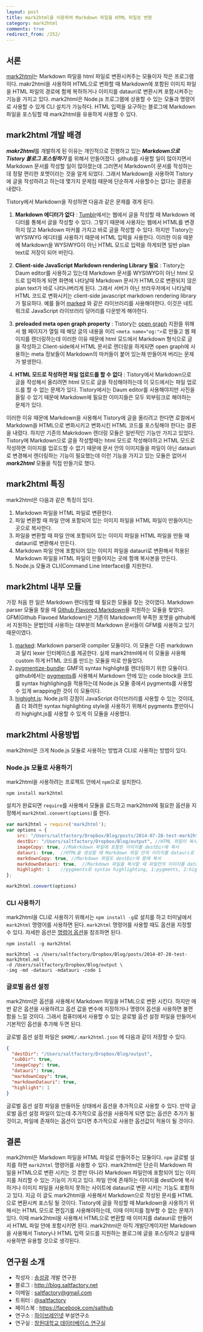 ```yaml
---
layout: post
title: mark2html을 이용하여 Markdown 파일을 HTML 파일로 변환
category: mark2html
comments: true
redirect_from: /252/
---
```


## 서론

[mark2html](http://saltfactory.net/mark2html/)는 Markdown 파일을 html 파일로 변환시켜주는 모듈이자 작은 프로그램이다. makr2html을 사용하여 HTML으로 변화할 때 Markdown에 포함된 이미지 파일을 HTML 파일의 경로에 함께 복하하거나 이미지를 datauri로 변환시켜 포함시켜주는 기능을 가지고 있다. mark2html은  Node.js 프로그램에 상용할 수 있는 모듈과 명령어로 사용할 수 있게 CLI 설치가 가능하다. HTML 입력을 요구하는 블로그에 Markdown 파일을 포스팅할 때 mark2html을 유용하게 사용할 수 있다.

<!--more-->

## mark2html 개발 배경

***makr2html***를 개발하게 된 이유는 개인적으로 진행하고 있는 ***Markdown으로 Tistory 블로그 포스팅하기*** 를 위해서 만들어졌다. github를 사용할 일이 많아지면서 Markdown 문서를 작성할 일이 많아졌는데 그러면서 Markdown이 문서를 작성하는데 정말 편리한 포멧이라는 것을 알게 되었다.
그래서 Markdown을 사용하여 Tistory에 글을 작성하려고 하는데 몇가지 문제점 때문에 단순하게 사용할수는 없다는 결론을 내렸다.

Tistory에서 Markdown을 작성하면 다음과 같은 문제를 겪게 된다.

1. **Markdown 에디터가 없다** : [Tumblr](http://tumblr.com)에서는 웹에서 글을 작성할 때 Markdown 에디터를 통해서 글을 작성할 수 있다.
그렇기 때문에 사용자는 웹에서 HTML를 변경하지 않고 Markdown 마커를 가지고 바로 글을 작성할 수 있다.
하지만 Tistory는 WYSIWYG 에디터를 사용하기 때문에 HTML 입력을 사용한다.
이러한 이유 때문에 Markdown을 WYSIWYG이 아닌 HTML 모드로 입력을 하게되면 일반 plan text로 저장이 되어 버린다.

2. **Client-side JavaScript Markdown rendering Library 필요** : Tistory는 Daum editor를 사용하고 있는데 Markdown 문서를 WYSIWYG이 아닌 html 모드로 입력하게 되면 화면에 나타날때 Markdown 문서가 HTML으로 변환되지 않은 plan text가 바로 나타나버리게 된다. 그래서 서버가 아닌 브라우저에서 나타날때 HTML 코드로 변화시키는 client-side javascript markdown rendering library가 필요하다. 예를 들어 [marked](https://github.com/chjj/marked) 와 같은 라이브러리를 사용해야한다. 이것은 네트워크로 JavaScript 라이브러리 덩어리를 다운받게 해야한다.

3. **preloaded meta open graph property** : Tistory는 [open graph](http://ogp.me/) 지원을 위해서 웹 페이지가 열릴 때 해당 글의 내용을 미리 `<meta name="og:">`로 만들고 웹 페이지를 렌더링하는데 이러한 이유 때문에 html 모드에서 Markdown 형식으로 글을 작성하고 Client-side에서 HTML 문서로 렌더링을 하게되면 open graph에 사용하는 meta 정보들이 Markdown의 마커들이 붙어 있는채 만들어져 버리는 문제가 발생한다.

4. **HTML 모드로 작성하면 파일 업로드를 할 수 없다** : Tistory에서 Markdown으로 글을 작성해서 올리려면 html 모드로 글을 작성해야하는데 이 모드에서는 파일 업로드를 할 수 없는 문제가 있다. Tistory에서는 Daum editor를 사용해야지만 사진을 올릴 수 있기 때문에 Markdown에 필요한 이미지들은 모두 외부링크로 해야하는 문제가 있다.

이러한 이유 때문에 Markdown을 사용해서 Tistory에 글을 올리려고 한다면 로컬에서 Markdown을 HTML으로 변화시키고 변화시킨 HTML 코드를 포스팅해야 한다는 결론을 내렸다. 하지만 기존의  Makrkdown 렌더링 모듈은 일반적인 기능만 가지고 있었다. Tistory에 Markdown으로 글을 작성할때는 html 모드로 작성해야하고 HTML 모드로 작성하면 이미지를 업로드할 수 없기 때문에 문서 안의 이미지들을 파일이 아닌 datauri로 변경해서 렌더링하는 기능이 필요했는데 이런 기능을 가지고 있는 모듈은 없어서 ***mark2html*** 모듈을 직접 만들기로 했다.


## mark2html 특징

mark2html은 다음과 같은 특징이 있다.

1. Markdown 파일을 HTML 파일로 변환한다.
2. 파일 변환할 때 파일 안에 포함되어 있는 이미지 파일을 HTML 파일이 만들어지는 곳으로 복사한다.
3. 파일을 변환할 때 파일 안에 포함되어 있는 이미지 파일을 HTML 파일을 만들 때 datauri로 변환해서 만든다.
4. Markdown 파일 안에 포함되어 있는 이미지 파일을 datauri로 변환해서 적용된 Markdown 파일을 HTML 파일이 만들어지는 곳에 함께 복사본을 만든다.
5. Node.js 모듈과 CLI(Command Line Interface)를 지원한다.

## mark2html 내부 모듈

가장 처음 한 일은 Markdown 렌더링할 때 필요한 모듈을 찾는 것이였다. Markdown parser 모듈을 찾을 때 [Github Flavored Markdown](https://help.github.com/articles/github-flavored-markdown)을 지원하는 모듈을 찾았다. GFM(Github Flavoed Markdown)은 기존의 Markdown의 부족한 포멧을 github에서 지원하는 문법인데 사용하는 대부분의 Markdown 문서들이 GFM를 사용하고 있기 때문이였다.

1. [marked](https://github.com/chjj/marked):  Markdown parser와 compiler 모듈이다. 이 모듈은 다른 markdown과 달리 lexer 인터페이스를 제공한다. 실제 mark2html에서 이 모듈을 사용해 custom 하게 HTML 코드를 만드는 모듈을 따로 만들었다.
2. [pygmentize-bundle](https://github.com/rvagg/node-pygmentize-bundled): GMF의 syntax highlight를 렌더링하기 위한 모듈이다. github에서는 [pygments](http://pygments.org)를 사용해서 Markdown 안에 있는 code block을 코드를 syntax highlighing을 적용하는데 Node.js 모듈 중에서 pygments를 사용할 수 있게 wrapping한 것이 이 모듈이다.
3. [highight.js](http://highlightjs.org): Node.js의 강점이 JavaScript 라이브러리를 사용할 수 있는 것이데, 좀 더 화려한 syntax highlighting style을 사용하기 위해서 pygments 뿐만아니라 highight.js를 사용할 수 있게 이 모듈을 사용했다.

## mark2html 사용방법

mark2html은 크게 Node.js 모듈로 사용하는 방법과 CLI로 사용하는 방법이 있다.

### Node.js 모듈로 사용하기

mark2html을 사용하려는 프로젝트 안에서 `npm`으로 설치한다.

```
npm install mark2html
```

설치가 완료되면 `require`를 사용해서 모듈을  로드하고 mark2html에 필요한 옵션을 지정해서 `mark2html.convert(options)`를 한다.

```javascript
var mark2html = require('mark2html');
var options = {
	src: "/Users/saltfactory/Dropbox/Blog/posts/2014-07-28-test-mark2html.md", //Markdown 파일경로
	destDir: "/Users/saltfactory/Dropbox/Blog/output", //HTML 파일이 복사되는 디렉토리 경로
	imageCopy: true, //Makrkdown 파일에 포함된 이미지를 destDir에 복사
	datauri: true,	//HTML을 생성할 때 Markdown 파일 안의 이미지를 datauri로 변환해서 생성
	markdownCopy: true, //Markdown 파일도 destDir에 함께 복사
	markdownDatauri: true,	//Markdown 파일을 복사할 때 파일안의 이미지를 datauri로 변환해서 복사
	highlight: 1	//pygments로 syntax highlighting, 1:pygments, 2:hightlight.js
};

mark2html.convert(options)
```

### CLI 사용하기

mark2html을 CLI로 사용하기 위해서는 `npm install -g`로 설치를 하고 터미널에서 `mark2html` 명령어를 사용하면 된다. `mark2html` 명령어를 사용할 때도 옵션을 지정할 수 있다. 자세한 옵션은 [명령어 옵션](https://github.com/saltfactory/mark2html#mark2html-명령어-옵션)을 참조하면 된다.

```
npm install -g mark2html
```

```
mark2html -s /Users/saltfactory/Dropbox/Blog/posts/2014-07-28-test-mark2html.md \
-d /Users/saltfactory/Dropbox/Blog/output \
-img -md -datauri -mdatauri -code 1
```
### 글로벌 옵션 설정

mark2html은 옵션을 사용해서 Markdown 파일을 HTML으로 변환 시킨다. 하지만 매번 같은 옵션을 사용하려고 옵션 값을 변수에 지정하거나 명령어 옵션을 사용하면 불편함을 느낄 것이다. 그래서 컴퓨터에서 사용할 수 있는 글로벌 옵션 설정 파일을 만들어서 기본적인 옵션을 추가해 두면 된다.

글로벌 옵션 설정 파일은 `$HOME/.mark2html.json` 에 다음과 같이 저장할 수 있다.

```json
{
  "destDir": "/Users/saltfactory/Dropbox/Blog/output",
  "subDir": true,
  "imageCopy": true,
  "datauri": true,
  "markdownCopy": true,
  "markdownDatauri": true,
  "highlight": 1
}
```
글로벌 옵션 설정 파일을 만들어둔 상태에서 옵션을 추가적으로 사용할 수 있다. 만약 글로벌 옵션 설정 파일이 있는데 추가적으로 옵션을 사용하게 되면 없는 옵션은 추가가 될 것이고, 파일에 존재하는 옵션이 있다면 추가적으로 사용한 옵션값이 적용이 될 것이다.

## 결론

mark2html은 Markdown 파일을 HTML 파일로 만들어주는 모듈이다. `npm` 글로벌 설치를 하면 `mark2html` 명령어를 사용할 수 있다. mark2html은 단순히 Markdown 파일을 HTML으로 변환 시키는 것 뿐만 아니라 Markdown 파일안에 포함되어 있는 이미지를 처리할 수 있는 기능이 가지고 있다. 파일 안에 존재하는 이미지를 destDir에 복사하거나 이미지 파일을 사용하지 못하는 사이트에 datauri로 변환 시키는 기능도 포함하고 있다.
지금 이 글도 mark2html을 사용해서 Markdown으로 작성된 문서를 HTML으로 변환시켜 포스팅 될 것이다. Tistory에 글을 작성할 때 Markdown을 사용하기 위해서는 HTML 모드로 편집기를 사용해야하는데, 이때 이미지를 첨부할 수 없는 문제가 있다. 이때 mark2html을 사용해서 HTML으로 변환할 때 이미지를 datauri로 만들어서 HTML 파일 안에 포함시키면 된다. mark2html은 아직 개발단계이지만 Markdown을 사용해서 Tistory나  HTML 입력 모드를 지원하는 블로그에 글을 포스팅하고 싶을때 사용하면 유용할 것으로 생각된다.


## 연구원 소개

* 작성자 : [송성광](http://about.me/saltfactory) 개발 연구원
* 블로그 : http://blog.saltfactory.net
* 이메일 : [saltfactory@gmail.com](mailto:saltfactory@gmail.com)
* 트위터 : [@saltfactory](https://twitter.com/saltfactory)
* 페이스북 : https://facebook.com/salthub
* 연구소 : [하이브레인넷](http://www.hibrain.net) 부설연구소
* 연구실 : [창원대학교 데이터베이스 연구실](http://dblab.changwon.ac.kr)
